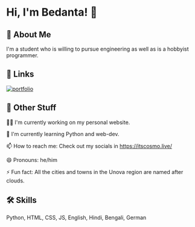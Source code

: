 # Hi, I'm Bedanta! 👋


## 🚀 About Me
I'm a student who is willing to pursue engineering as well as is a hobbyist programmer.


## 🔗 Links
[![portfolio](https://img.shields.io/badge/my_portfolio-000?style=for-the-badge&logo=ko-fi&logoColor=white)](https://bedanta.tech/)
## 🎈 Other Stuff
👩‍💻 I'm currently working on my personal website.

🧠 I'm currently learning Python and web-dev.

📫 How to reach me: Check out my socials in https://itscosmo.live/

😄 Pronouns: he/him

⚡️ Fun fact: All the cities and towns in the Unova region are named after clouds.


## 🛠 Skills
Python, HTML, CSS, JS, English, Hindi, Bengali, German
